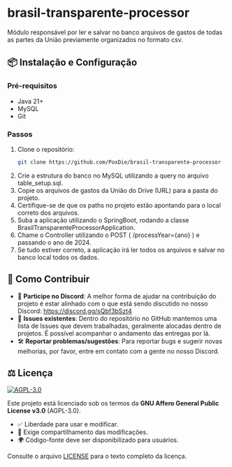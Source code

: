 # brasil-transparente-processor

Módulo responsável por ler e salvar no banco arquivos de gastos de todas as partes da União previamente organizados no formato csv.

## 📦 Instalação e Configuração

### Pré-requisitos
- Java 21+
- MySQL
- Git

### Passos
1. Clone o repositório:
   ```bash
   git clone https://github.com/PoxDie/brasil-transparente-processor
   ```
2. Crie a estrutura do banco no MySQL utilizando a query no arquivo table_setup.sql.
3. Copie os arquivos de gastos da União do Drive (URL) para a pasta do projeto.
4. Certifique-se de que os paths no projeto estão apontando para o local correto dos arquivos.
5. Suba a aplicação utilizando o SpringBoot, rodando a classe BrasilTransparenteProcessorApplication.
6. Chame o Controller utilizando o POST ( /processYear={ano} ) e passando o ano de 2024.
7. Se tudo estiver correto, a aplicação irá ler todos os arquivos e salvar no banco local todos os dados.

## 🤝 Como Contribuir
- 📌 **Participe no Discord**: A melhor forma de ajudar na contribuição do projeto é estar alinhado com o que está sendo discutido no nosso Discord:
https://discord.gg/sQbf3bSzt4
- 🐛 **Issues existentes**: Dentro do repositório no GitHub mantemos uma lista de Issues que devem trabalhadas, geralmente alocadas dentro de projetos. É possível acompanhar o andamento das entregas por lá.
- 🛠️ **Reportar problemas/sugestões**: Para reportar bugs e sugerir novas melhorias, por favor, entre em contato com a gente no nosso Discord.

## ⚖️ Licença
[![AGPL-3.0](https://img.shields.io/badge/License-AGPL_v3-blue.svg)](https://www.gnu.org/licenses/agpl-3.0)

Este projeto está licenciado sob os termos da **GNU Affero General Public License v3.0** (AGPL-3.0).
- ✅ Liberdade para usar e modificar.
- 🔁 Exige compartilhamento das modificações.
- 🌍 Código-fonte deve ser disponibilizado para usuários.

Consulte o arquivo [LICENSE](LICENSE) para o texto completo da licença.